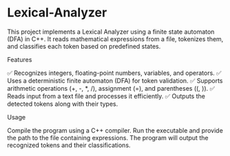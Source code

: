 # Lexical-Analyzer
This project implements a Lexical Analyzer using a finite state automaton (DFA) in C++. It reads mathematical expressions from a file, tokenizes them, and classifies each token based on predefined states.

Features

✅ Recognizes integers, floating-point numbers, variables, and operators.
✅ Uses a deterministic finite automaton (DFA) for token validation.
✅ Supports arithmetic operations (+, -, *, /), assignment (=), and parentheses ((, )).
✅ Reads input from a text file and processes it efficiently.
✅ Outputs the detected tokens along with their types.

Usage

Compile the program using a C++ compiler.
Run the executable and provide the path to the file containing expressions.
The program will output the recognized tokens and their classifications.
